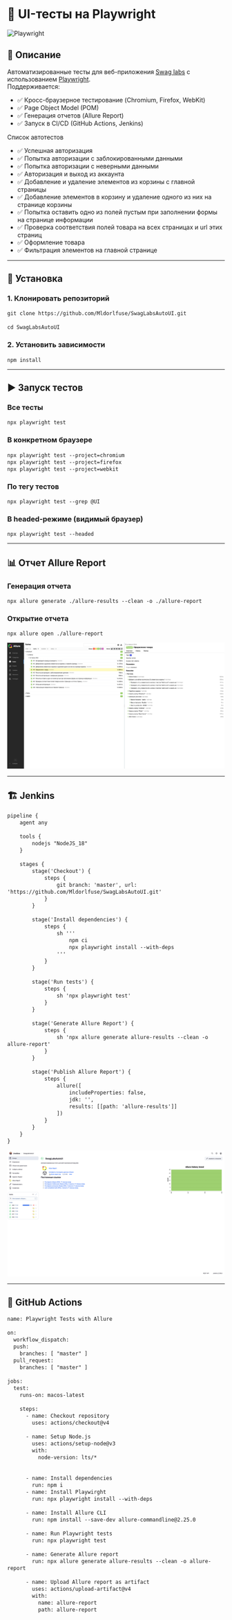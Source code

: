 # 🧪 UI-тесты на Playwright

![Playwright](https://playwright.dev/img/playwright-logo.svg)

## 📌 Описание
Автоматизированные тесты для веб-приложения [Swag labs](https://www.saucedemo.com/) с использованием [Playwright](https://playwright.dev/).  
Поддерживается:
- ✅ Кросс-браузерное тестирование (Chromium, Firefox, WebKit)  
- ✅ Page Object Model (POM)  
- ✅ Генерация отчетов (Allure Report)  
- ✅ Запуск в CI/CD (GitHub Actions, Jenkins)  

Список автотестов
- ✅ Успешная авторизация
- ✅ Попытка авторизации с заблокированными данными
- ✅ Попытка авторизации с неверными данными
- ✅ Авторизация и выход из аккаунта
- ✅ Добавление и удаление элементов из корзины с главной страницы
- ✅ Добавление элементов в корзину и удаление одного из них на странице корзины
- ✅ Попытка оставить одно из полей пустым при заполнении формы на странице информации
- ✅ Проверка соответствия полей товара на всех страницах и url этих страниц
- ✅ Оформление товара
- ✅ Фильтрация элементов на главной странице
---

## 🚀 Установка

### 1. Клонировать репозиторий
```
git clone https://github.com/Mldorlfuse/SwagLabsAutoUI.git

cd SwagLabsAutoUI
```

### 2. Установить зависимости
```
npm install
```

---

## ▶️ Запуск тестов

### Все тесты
```
npx playwright test
```

### В конкретном браузере
```
npx playwright test --project=chromium
npx playwright test --project=firefox
npx playwright test --project=webkit
```

### По тегу тестов
```
npx playwright test --grep @UI
```

### В headed-режиме (видимый браузер)
```
npx playwright test --headed
```

---


## 📊 Отчет Allure Report

### Генерация отчета 

```
npx allure generate ./allure-results --clean -o ./allure-report
```
### Открытие отчета
```
npx allure open ./allure-report
```

![allure](screenshots/Allure.png)

---

## 🏗 Jenkins

```
pipeline {
    agent any

    tools {
        nodejs "NodeJS_18"
    }

    stages {
        stage('Checkout') {
            steps {
                git branch: 'master', url: 'https://github.com/Mldorlfuse/SwagLabsAutoUI.git'
            }
        }

        stage('Install dependencies') {
            steps {
                sh '''
                    npm ci
                    npx playwright install --with-deps
                '''
            }
        }

        stage('Run tests') {
            steps {
                sh 'npx playwright test'
            }
        }

        stage('Generate Allure Report') {
            steps {
                sh 'npx allure generate allure-results --clean -o allure-report'
            }
        }

        stage('Publish Allure Report') {
            steps {
                allure([
                    includeProperties: false,
                    jdk: '',
                    results: [[path: 'allure-results']]
                ])
            }
        }
    }
}

```

![jenkins](screenshots/Jenkins.png)

---

## 🤖 GitHub Actions

```
name: Playwright Tests with Allure

on:
  workflow_dispatch:
  push:
    branches: [ "master" ]
  pull_request:
    branches: [ "master" ]

jobs:
  test:
    runs-on: macos-latest

    steps:
      - name: Checkout repository
        uses: actions/checkout@v4

      - name: Setup Node.js
        uses: actions/setup-node@v3
        with:
          node-version: lts/*


      - name: Install dependencies
        run: npm i
      - name: Install Playwirght
        run: npx playwright install --with-deps

      - name: Install Allure CLI
        run: npm install --save-dev allure-commandline@2.25.0

      - name: Run Playwright tests
        run: npx playwright test

      - name: Generate Allure report
        run: npx allure generate allure-results --clean -o allure-report

      - name: Upload Allure report as artifact
        uses: actions/upload-artifact@v4
        with:
          name: allure-report
          path: allure-report
```


